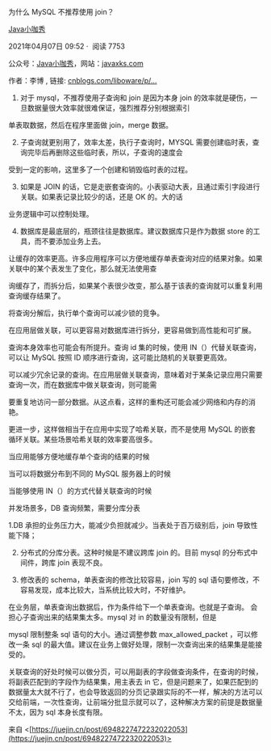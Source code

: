 为什么 MySQL 不推荐使用 join？

[Java小咖秀](https://juejin.cn/user/993614244873373)

2021年04月07日 09:52 ·  阅读 7753

公众号：[Java小咖秀](https://link.juejin.cn?target=https%3A%2F%2Ft.1yb.co%2Fjwkk)，网站：[javaxks.com](https://link.juejin.cn?target=https%3A%2F%2Fwww.javaxks.com)

作者：李博 , 链接: [cnblogs.com/liboware/p/…](https://link.juejin.cn?target=https%3A%2F%2Fcnblogs.com%2Fliboware%2Fp%2F12740901.html)

1. 对于 mysql，不推荐使用子查询和 join 是因为本身 join 的效率就是硬伤，一旦数据量很大效率就很难保证，强烈推荐分别根据索引

单表取数据，然后在程序里面做 join，merge 数据。

2. 子查询就更别用了，效率太差，执行子查询时，MYSQL 需要创建临时表，查询完毕后再删除这些临时表，所以，子查询的速度会

受到一定的影响，这里多了一个创建和销毁临时表的过程。

3. 如果是 JOIN 的话，它是走嵌套查询的。小表驱动大表，且通过索引字段进行关联。如果表记录比较少的话，还是 OK 的。大的话

业务逻辑中可以控制处理。

4. 数据库是最底层的，瓶颈往往是数据库。建议数据库只是作为数据 store 的工具，而不要添加业务上去。

让缓存的效率更高。许多应用程序可以方便地缓存单表查询对应的结果对象。如果关联中的某个表发生了变化，那么就无法使用查

询缓存了，而拆分后，如果某个表很少改变，那么基于该表的查询就可以重复利用查询缓存结果了。

将查询分解后，执行单个查询可以减少锁的竞争。

在应用层做关联，可以更容易对数据库进行拆分，更容易做到高性能和可扩展。

查询本身效率也可能会有所提升。查询 id 集的时候，使用 IN（）代替关联查询，可以让 MySQL 按照 ID 顺序进行查询，这可能比随机的关联要更高效。

可以减少冗余记录的查询。在应用层做关联查询，意味着对于某条记录应用只需要查询一次，而在数据库中做关联查询，则可能需

要重复地访问一部分数据。从这点看，这样的重构还可能会减少网络和内存的消艳。

更进一步，这样做相当于在应用中实现了哈希关联，而不是使用 MySQL 的嵌套循环关联。某些场景哈希关联的效率要高很多。

当应用能够方便地缓存单个查询的结果的时候

当可以将数据分布到不同的 MySQL 服务器上的时候

当能够使用 IN（）的方式代替关联查询的时候

并发场景多，DB 查询频繁，需要分库分表

1.DB 承担的业务压力大，能减少负担就减少。当表处于百万级别后，join 导致性能下降；

2. 分布式的分库分表。这种时候是不建议跨库 join 的。目前 mysql 的分布式中间件，跨库 join 表现不良。

3. 修改表的 schema，单表查询的修改比较容易，join 写的 sql 语句要修改，不容易发现，成本比较大，当系统比较大时，不好维护。

在业务层，单表查询出数据后，作为条件给下一个单表查询。也就是子查询。 会担心子查询出来的结果集太多。mysql 对 in 的数量没有限制，但是

mysql 限制整条 sql 语句的大小。通过调整参数 max_allowed_packet ，可以修改一条 sql 的最大值。建议在业务上做好处理，限制一次查询出来的结果集是能接受的。

关联查询的好处时候可以做分页，可以用副表的字段做查询条件，在查询的时候，将副表匹配到的字段作为结果集，用主表去 in 它，但是问题来了，如果匹配到的数据量太大就不行了，也会导致返回的分页记录跟实际的不一样，解决的方法可以交给前端，一次性查询，让前端分批显示就可以了，这种解决方案的前提是数据量不太，因为 sql 本身长度有限。

来自 <[https://juejin.cn/post/6948227472232022053](https://juejin.cn/post/6948227472232022053)>